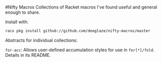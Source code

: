 #Nifty Macros
Collections of Racket macros I've found useful and general enough to share.

Install with:

```bash
raco pkg install github://github.com/deeglaze/nifty-macros/master
```
Abstracts for individual collections:

`for-acc`:
Allows user-defined accumulation styles for use in `for[*]/fold`. Details in its README.
